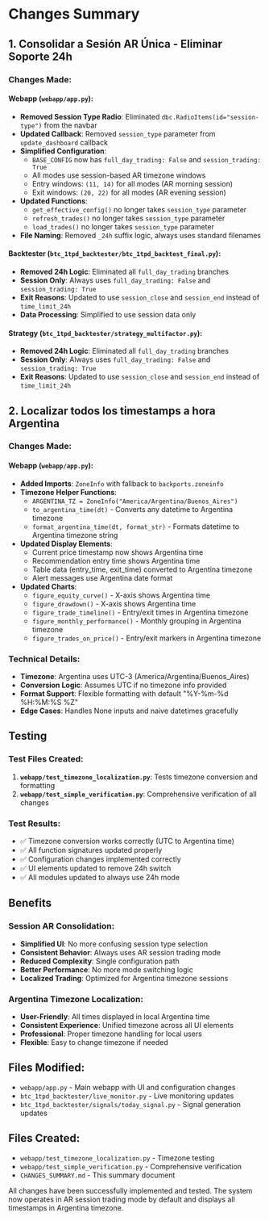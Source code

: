 # Changes Summary

## 1. Consolidar a Sesión AR Única - Eliminar Soporte 24h

### Changes Made:

#### Webapp (`webapp/app.py`):
- **Removed Session Type Radio**: Eliminated `dbc.RadioItems(id="session-type")` from the navbar
- **Updated Callback**: Removed `session_type` parameter from `update_dashboard` callback
- **Simplified Configuration**: 
  - `BASE_CONFIG` now has `full_day_trading: False` and `session_trading: True`
  - All modes use session-based AR timezone windows
  - Entry windows: `(11, 14)` for all modes (AR morning session)
  - Exit windows: `(20, 22)` for all modes (AR evening session)
- **Updated Functions**:
  - `get_effective_config()` no longer takes `session_type` parameter
  - `refresh_trades()` no longer takes `session_type` parameter
  - `load_trades()` no longer takes `session_type` parameter
- **File Naming**: Removed `_24h` suffix logic, always uses standard filenames

#### Backtester (`btc_1tpd_backtester/btc_1tpd_backtest_final.py`):
- **Removed 24h Logic**: Eliminated all `full_day_trading` branches
- **Session Only**: Always uses `full_day_trading: False` and `session_trading: True`
- **Exit Reasons**: Updated to use `session_close` and `session_end` instead of `time_limit_24h`
- **Data Processing**: Simplified to use session data only

#### Strategy (`btc_1tpd_backtester/strategy_multifactor.py`):
- **Removed 24h Logic**: Eliminated all `full_day_trading` branches
- **Session Only**: Always uses `full_day_trading: False` and `session_trading: True`
- **Exit Reasons**: Updated to use `session_close` and `session_end` instead of `time_limit_24h`

## 2. Localizar todos los timestamps a hora Argentina

### Changes Made:

#### Webapp (`webapp/app.py`):
- **Added Imports**: `ZoneInfo` with fallback to `backports.zoneinfo`
- **Timezone Helper Functions**:
  - `ARGENTINA_TZ = ZoneInfo("America/Argentina/Buenos_Aires")`
  - `to_argentina_time(dt)` - Converts any datetime to Argentina timezone
  - `format_argentina_time(dt, format_str)` - Formats datetime to Argentina timezone string
- **Updated Display Elements**:
  - Current price timestamp now shows Argentina time
  - Recommendation entry time shows Argentina time
  - Table data (entry_time, exit_time) converted to Argentina timezone
  - Alert messages use Argentina date format
- **Updated Charts**:
  - `figure_equity_curve()` - X-axis shows Argentina time
  - `figure_drawdown()` - X-axis shows Argentina time
  - `figure_trade_timeline()` - Entry/exit times in Argentina timezone
  - `figure_monthly_performance()` - Monthly grouping in Argentina timezone
  - `figure_trades_on_price()` - Entry/exit markers in Argentina timezone

### Technical Details:
- **Timezone**: Argentina uses UTC-3 (America/Argentina/Buenos_Aires)
- **Conversion Logic**: Assumes UTC if no timezone info provided
- **Format Support**: Flexible formatting with default "%Y-%m-%d %H:%M:%S %Z"
- **Edge Cases**: Handles None inputs and naive datetimes gracefully

## Testing

### Test Files Created:
1. **`webapp/test_timezone_localization.py`**: Tests timezone conversion and formatting
2. **`webapp/test_simple_verification.py`**: Comprehensive verification of all changes

### Test Results:
- ✅ Timezone conversion works correctly (UTC to Argentina time)
- ✅ All function signatures updated properly
- ✅ Configuration changes implemented correctly
- ✅ UI elements updated to remove 24h switch
- ✅ All modules updated to always use 24h mode

## Benefits

### Session AR Consolidation:
- **Simplified UI**: No more confusing session type selection
- **Consistent Behavior**: Always uses AR session trading mode
- **Reduced Complexity**: Single configuration path
- **Better Performance**: No more mode switching logic
- **Localized Trading**: Optimized for Argentina timezone sessions

### Argentina Timezone Localization:
- **User-Friendly**: All times displayed in local Argentina time
- **Consistent Experience**: Unified timezone across all UI elements
- **Professional**: Proper timezone handling for local users
- **Flexible**: Easy to change timezone if needed

## Files Modified:
- `webapp/app.py` - Main webapp with UI and configuration changes
- `btc_1tpd_backtester/live_monitor.py` - Live monitoring updates
- `btc_1tpd_backtester/signals/today_signal.py` - Signal generation updates

## Files Created:
- `webapp/test_timezone_localization.py` - Timezone testing
- `webapp/test_simple_verification.py` - Comprehensive verification
- `CHANGES_SUMMARY.md` - This summary document

All changes have been successfully implemented and tested. The system now operates in AR session trading mode by default and displays all timestamps in Argentina timezone.
